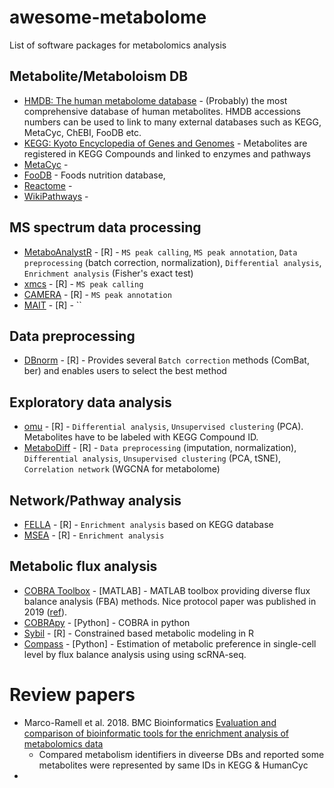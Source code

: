 # awesome-metabolome
List of software packages for metabolomics analysis

## Metabolite/Metaboloism DB
* [HMDB: The human metabolome database](https://hmdb.ca/) - (Probably) the most comprehensive database of human metabolites. HMDB accessions numbers can be used to link to many external databases such as KEGG, MetaCyc, ChEBI, FooDB etc.
* [KEGG: Kyoto Encyclopedia of Genes and Genomes](https://www.genome.jp/kegg/) - Metabolites are registered in KEGG Compounds and linked to enzymes and pathways
* [MetaCyc](https://metacyc.org/) - 
* [FooDB](https://foodb.ca/) - Foods nutrition database, 
* [Reactome]() - 
* [WikiPathways]() - 

## MS spectrum data processing
* [MetaboAnalystR](https://github.com/xia-lab/MetaboAnalystR) - [R] - `MS peak calling`, `MS peak annotation`, `Data preprocessing` (batch correction, normalization), `Differential analysis`, `Enrichment analysis` (Fisher's exact test)
* [xmcs]() - [R] - `MS peak calling`
* [CAMERA]() - [R] - `MS peak annotation`
* [MAIT]() - [R] - ``

## Data preprocessing
* [DBnorm](https://github.com/NBDZ/dbnorm) - [R] - Provides several `Batch correction` methods (ComBat, ber) and enables users to select the best method

## Exploratory data analysis
* [omu](https://cran.r-project.org/web/packages/omu/index.html) - [R] - `Differential analysis`, `Unsupervised clustering` (PCA). Metabolites have to be labeled with KEGG Compound ID.
* [MetaboDiff](https://github.com/andreasmock/MetaboDiff/) - [R] - `Data preprocessing` (imputation, normalization), `Differential analysis`, `Unsupervised clustering` (PCA, tSNE), `Correlation network` (WGCNA for metabolome)

## Network/Pathway analysis
* [FELLA]() - [R] - `Enrichment analysis` based on KEGG database
* [MSEA]() - [R] - `Enrichment analysis`

## Metabolic flux analysis
* [COBRA Toolbox](https://opencobra.github.io/cobratoolbox/stable/index.html) - [MATLAB] - MATLAB toolbox providing diverse flux balance analysis (FBA) methods. Nice protocol paper was published in 2019 ([ref](https://www.nature.com/articles/s41596-018-0098-2)).
* [COBRApy](https://opencobra.github.io/cobrapy/) - [Python] - COBRA in python
* [Sybil](https://cran.r-project.org/web/packages/sybil/index.html) - [R] - Constrained based metabolic modeling in R
* [Compass](https://github.com/YosefLab/Compass) - [Python] - Estimation of metabolic preference in single-cell level by flux balance analysis using using scRNA-seq.


# Review papers
* Marco-Ramell et al. 2018. BMC Bioinformatics [Evaluation and comparison of bioinformatic tools for the enrichment analysis of metabolomics data](https://doi.org/10.1186/s12859-017-2006-0)
    * Compared metabolism identifiers in diveerse DBs and reported some metabolites were represented by same IDs in KEGG & HumanCyc
* 